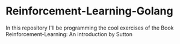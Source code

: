 # Reinforcement-Learning-Golang
In this repository I'll be programming the cool exercises of the Book Reinforcement-Learning: An introduction by Sutton
